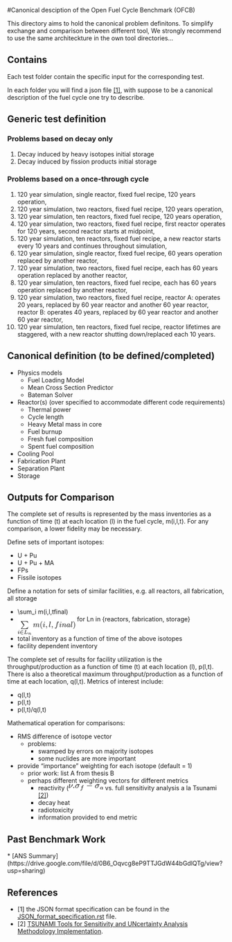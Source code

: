 #Canonical desciption of the Open Fuel Cycle Benchmark (OFCB)

This directory aims to hold the canonical problem definitons.
To simplify exchange and comparison between different tool, We strongly recommend to use the same architeckture in the own tool directories...

<h2 id="Contains">Contains</h2>

Each test folder contain the specific input for the corresponding test.

In each folder you will find a json file [\[1\]](#r), with suppose to be a canonical description of the fuel cycle one try to describe.



<h2 id="definition">Generic test definition</h2>
<h3 id="decay">Problems based on decay only</h3>

1. Decay induced by heavy isotopes initial storage
2. Decay induced by fission products initial storage


<h3 id="cycle">Problems based on a once-through cycle</h3>

1. 120 year simulation, single reactor, fixed fuel recipe, 120 years operation, 
2. 120 year simulation, two reactors, fixed fuel recipe, 120 years operation,
3. 120 year simulation, ten reactors, fixed fuel recipe, 120 years operation,
4. 120 year simulation, two reactors, fixed fuel recipe, first reactor operates for 120 years, second reactor starts at midpoint,
5. 120 year simulation, ten reactors, fixed fuel recipe, a new reactor starts every 10 years and continues throughout simulation,
6. 120 year simulation, single reactor, fixed fuel recipe, 60 years operation replaced by another reactor,
7. 120 year simulation, two reactors, fixed fuel recipe, each has 60 years operation replaced by another reactor,
8. 120 year simulation, ten reactors, fixed fuel recipe, each has 60 years operation replaced by another reactor,
9. 120 year simulation, two reactors, fixed fuel recipe, reactor A: operates 20 years, replaced by 60 year reactor and another 60 year reactor, reactor B: operates 40 years, replaced by 60 year reactor and another 60 year reactor,
10. 120 year simulation, ten reactors, fixed fuel recipe, reactor lifetimes are staggered, with a new reactor shutting down/replaced each 10 years.


<h2 id="canonical">Canonical definition (to be defined/completed)</h2>

* Physics models
  - Fuel Loading Model
  - Mean Cross Section Predictor
  - Bateman Solver
* Reactor(s) (over specified to accommodate different code requirements)
  - Thermal power
  - Cycle length
  - Heavy Metal mass in core
  - Fuel burnup
  - Fresh fuel composition
  - Spent fuel composition
* Cooling Pool
* Fabrication Plant
* Separation Plant
* Storage


<h2 id="outputs">Outputs for Comparison</h2>
The complete set of results is represented by the mass inventories as a function of time (t) at each location (l) in the fuel cycle, m(i,l,t).  For any comparison, a lower fidelity may be necessary.

Define sets of important isotopes:
  * U + Pu
  * U + Pu + MA
  * FPs
  * Fissile isotopes

Define a notation for sets of similar facilities, e.g. all reactors, all fabrication, all storage
  * \sum_i m(i,l,tfinal) 
  * <img src=".readme/sum2.jpg" alt="Equation not rendered" align="top" height="45">  for Ln in {reactors, fabrication, storage}
  * total inventory as a function of time of the above isotopes
  * facility dependent inventory 

The complete set of results for facility utilization is the throughput/production as a function of time (t) at each location (l), p(l,t).  There is also a theoretical maximum throughput/production as a function of time at each location, q(l,t).  Metrics of interest include:
  * q(l,t)
  * p(l,t)
  * p(l,t)/q(l,t)

Mathematical operation for comparisons:
  * RMS difference of isotope vector
    * problems:
      * swamped by errors on majority isotopes
      * some nuclides are more important
  * provide “importance” weighting for each isotope (default = 1)
    * prior work: list A from thesis B
    * perhaps different weighting vectors for different metrics
      * reactivity (<img src=".readme/reactivity.jpg" align="top" height="15"> vs. full sensitivity analysis a la Tsunami [\[2\]](#r))
      * decay heat
      * radiotoxicity
      * information provided to end metric



<h2 id="previous">Past Benchmark Work</h2>
* [ANS Summary](https://drive.google.com/file/d/0B6_Oqvcg8eP9TTJGdW44bGdlQTg/view?usp=sharing)


<h2 id="r">References</h2>

  * [1] the JSON format specification can be found in the [JSON\_format_specification.rst](../JSON_format_specification.rst) file.
  * [2] [TSUNAMI Tools for Sensitivity and UNcertainty Analysis Methodology Implementation](http://scale.ornl.gov/tsunami/).
